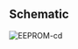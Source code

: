 ## Schematic

![EEPROM-cd](https://github.com/YashIndane/rpi-eeprom-programmer/assets/53041219/ac0aa24b-a778-4c38-bb5d-bf76adbc03c2)
